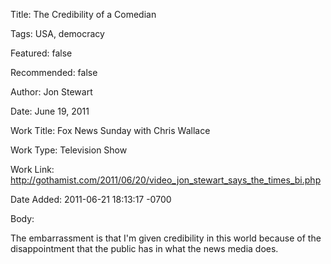 Title:  The Credibility of a Comedian

Tags:   USA, democracy

Featured: false

Recommended: false

Author: Jon Stewart

Date:   June 19, 2011

Work Title: Fox News Sunday with Chris Wallace

Work Type: Television Show

Work Link: http://gothamist.com/2011/06/20/video_jon_stewart_says_the_times_bi.php

Date Added: 2011-06-21 18:13:17 -0700

Body: 

The embarrassment is that I'm given credibility in this world because of the disappointment that the public has in what the news media does. 


